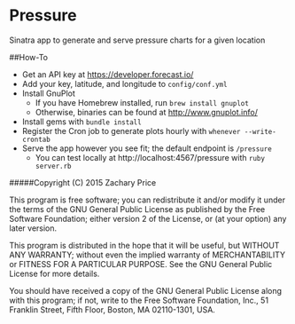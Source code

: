 # Pressure

Sinatra app to generate and serve pressure charts for a given location

##How-To

* Get an API key at https://developer.forecast.io/
* Add your key, latitude, and longitude to `config/conf.yml`
* Install GnuPlot
  * If you have Homebrew installed, run `brew install gnuplot`
  * Otherwise, binaries can be found at http://www.gnuplot.info/
* Install gems with `bundle install`
* Register the Cron job to generate plots hourly with `whenever --write-crontab`
* Serve the app however you see fit; the default endpoint is `/pressure`
  * You can test locally at http://localhost:4567/pressure with `ruby server.rb`

#####Copyright (C) 2015  Zachary Price

This program is free software; you can redistribute it and/or
modify it under the terms of the GNU General Public License
as published by the Free Software Foundation; either version 2
of the License, or (at your option) any later version.

This program is distributed in the hope that it will be useful,
but WITHOUT ANY WARRANTY; without even the implied warranty of
MERCHANTABILITY or FITNESS FOR A PARTICULAR PURPOSE.  See the
GNU General Public License for more details.

You should have received a copy of the GNU General Public License
along with this program; if not, write to the Free Software
Foundation, Inc., 51 Franklin Street, Fifth Floor, Boston, MA  02110-1301, USA.
